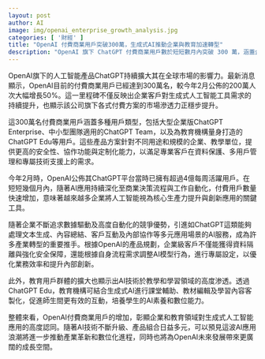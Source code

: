 ```yaml
---
layout: post
author: AI
image: img/openai_enterprise_growth_analysis.jpg
categories: [ '財經' ]
title: "OpenAI 付費商業用戶突破300萬，生成式AI推動企業與教育加速轉型"
description: "OpenAI 旗下 ChatGPT 付費商業用戶數於短短數月內突破 300 萬，涵蓋企業版、團隊版與教育版等多元方案，反映企業與教育市場對生成式 AI 工具的高度需求與認同。隨著企業追求數據驅動和自動化優勢，引進 AI 服務已成產業數位轉型關鍵推手，同時推升 OpenAI 持續優化產品組合、擴展市場版圖。"
---
```

OpenAI旗下的人工智能產品ChatGPT持續擴大其在全球市場的影響力。最新消息顯示，OpenAI目前的付費商業用戶已經達到300萬名，較今年2月公佈的200萬人次大幅增長50%。這一里程碑不僅反映出企業客戶對生成式人工智能工具需求的持續提升，也顯示該公司旗下各式付費方案的市場滲透力正穩步提升。

這300萬名付費商業用戶涵蓋多種用戶類型，包括大型企業版ChatGPT Enterprise、中小型團隊適用的ChatGPT Team，以及為教育機構量身打造的ChatGPT Edu等用戶。這些產品方案針對不同用途和規模的企業、教學單位，提供更高的安全性、協作功能與定制化能力，以滿足專業客戶在資料保護、多用戶管理和專屬技術支援上的需求。

今年2月時，OpenAI公佈其ChatGPT平台當時已擁有超過4億每周活躍用戶。在短短幾個月內，隨著AI應用持續深化至商業決策流程與工作自動化，付費用戶數量快速增加，意味著越來越多企業將人工智能視為核心生產力提升與創新應用的關鍵工具。

隨著企業不斷追求數據驅動及高度自動化的競爭優勢，引進如ChatGPT這類能夠處理文本生成、內容總結、客戶互動及內部協作等多元應用場景的AI服務，成為許多產業轉型的重要推手。根據OpenAI的產品規劃，企業級客戶不僅能獲得資料隔離與強化安全保障，還能根據自身流程需求調整AI模型行為，進行專屬設定，以優化業務效率和提升內部創新。

此外，教育用戶群體的擴大也顯示出AI技術於教學和學習領域的高度渗透。透過ChatGPT Edu，教育機構可結合生成式AI進行課堂輔助、教材編輯及學習內容客製化，促進師生間更有效的互動，培養學生的AI素養和數位能力。

整體來看，OpenAI付費商業用戶的增加，彰顯企業和教育領域對生成式人工智能應用的高度認同。隨著AI技術不斷升級、產品組合日益多元，可以預見這波AI應用浪潮將進一步推動產業革新和數位化進程，同時也將為OpenAI未來發展帶來更廣闊的成長空間。